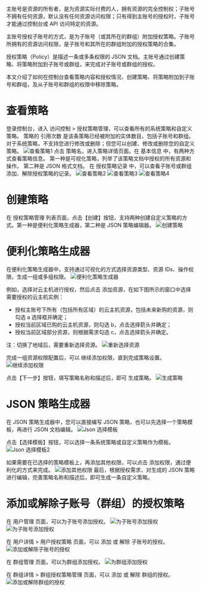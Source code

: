 主账号是资源的所有者，是为资源实际付费的人，拥有资源的完全控制权；子账号不拥有任何资源，默认没有任何资源访问权限；只有得到主账号的授权时，子账号才能通过控制台或 API 访问特定的资源。

主账号授权子账号的方式，是为子账号（或其所在的群组）附加授权策略。子账号所拥有的资源访问权限，是子账号和其所在的群组附加的授权策略的合集。

授权策略（Policy）是描述一条或多条权限的 JSON 文档。主账号通过创建策略、将策略附加到子账号或群组，来完成对子账号或群组的授权。

本文介绍了如何在控制台查看策略内容和授权情况、创建策略、将策略附加到子账号和群组，及从子账号和群组的权限中移除策略。

# 查看策略
登录控制台，进入 访问控制 > 授权策略管理，可以查看所有的系统策略和自定义策略。
策略的 引用次数 是该条策略已经被附加的实体数目，包括子账号和群组。对于系统策略，不支持您进行修改或删除；但您可以创建、修改或删除您的自定义策略。
![查看策略1](https://github.com/jdcloudcom/cn/blob/edit/image/IAM/Strategy%20Management/%E6%9F%A5%E7%9C%8B%E7%AD%96%E7%95%A51.jpg)
点击 策略名，进入策略详情页面。在 基本信息 中，有两种方式查看策略信息。
第一种是可视化策略，列举了该策略文档中授权的所有资源和操作。
第二种是 JSON 格式文档。
在 授权策略记录 中，可以查看子账号或群组添加、解除授权策略的记录。
![查看策略2](https://github.com/jdcloudcom/cn/blob/edit/image/IAM/Strategy%20Management/%E6%9F%A5%E7%9C%8B%E7%AD%96%E7%95%A52.jpg)
![查看策略3](https://github.com/jdcloudcom/cn/blob/edit/image/IAM/Strategy%20Management/%E6%9F%A5%E7%9C%8B%E7%AD%96%E7%95%A53.jpg)
![查看策略4](https://github.com/jdcloudcom/cn/blob/edit/image/IAM/Strategy%20Management/%E6%9F%A5%E7%9C%8B%E7%AD%96%E7%95%A54.jpg)

# 创建策略
在 授权策略管理 列表页面，点击【创建】按钮，支持两种创建自定义策略的方式。第一种是便利化策略生成器，第二种是 JSON 策略编辑器。
![创建策略](https://github.com/jdcloudcom/cn/blob/edit/image/IAM/Strategy%20Management/%E5%88%9B%E5%BB%BA%E7%AD%96%E7%95%A5.jpg)

# 便利化策略生成器
在便利化策略生成器中，支持通过可视化的方式选择资源类型、资源 IDs、操作权限，生成一组或多组权限。
![便利化策略生成器](https://github.com/jdcloudcom/cn/blob/edit/image/IAM/Strategy%20Management/%E4%BE%BF%E5%88%A9%E5%8C%96%E7%AD%96%E7%95%A5%E7%94%9F%E6%88%90%E5%99%A8.jpg)

例如，选择对云主机进行授权，然后点击 添加资源，在如下图所示的窗口中选择需要授权的云主机实例：

 - 授权主账号下所有（包括所有区域）的云主机资源，包括未来新购的资源，则勾选 a 选择框并确定；
 - 授权当前区域已购的云主机资源，则勾选 b，点击选择箭头并确定；
 - 授权当前区域部分资源，则根据需求勾选 c，点击选择箭头并确定。

注：切换了地域后，需要重新选择资源。
![重新选择资源](https://github.com/jdcloudcom/cn/blob/edit/image/IAM/Strategy%20Management/%E9%87%8D%E6%96%B0%E9%80%89%E6%8B%A9%E8%B5%84%E6%BA%90.png)

完成一组资源权限配置后，可以 继续添加权限，直到完成策略设置。
![继续添加权限](https://github.com/jdcloudcom/cn/blob/edit/image/IAM/Strategy%20Management/%E7%BB%A7%E7%BB%AD%E6%B7%BB%E5%8A%A0%E6%9D%83%E9%99%90.jpg)

点击【下一步】按钮，填写策略名称和描述后，即可 生成策略。
![生成策略](https://github.com/jdcloudcom/cn/blob/edit/image/IAM/Strategy%20Management/%E7%94%9F%E6%88%90%E7%AD%96%E7%95%A5.jpg)

# JSON 策略生成器
在 JSON 策略生成器中，您可以直接编写 JSON 策略，也可以先选择一个策略模板，再进行 JSON 文档编辑。
![Json 选择模板](https://github.com/jdcloudcom/cn/blob/edit/image/IAM/Strategy%20Management/Json%20%E9%80%89%E6%8B%A9%E6%A8%A1%E6%9D%BF.jpg)

点击【选择模板】按钮，可以选择一条系统策略或自定义策略作为模板。
![Json 选择模板2](https://github.com/jdcloudcom/cn/blob/edit/image/IAM/Strategy%20Management/Json%20%E9%80%89%E6%8B%A9%E6%A8%A1%E6%9D%BF2.jpg)

如果需要在已选择的策略模板上，再添加其他权限，可以点击 添加权限，通过便利化的方式来完成。
![添加其他权限](https://github.com/jdcloudcom/cn/blob/edit/image/IAM/Strategy%20Management/Json%20%E6%B7%BB%E5%8A%A0%E6%9D%83%E9%99%90.png)
最后，根据授权需求，对生成的 JSON 策略进行编辑，完善策略名称和描述后，即可生成一条自定义策略。

# 添加或解除子账号（群组）的授权策略
在 用户管理 页面，可以为子账号添加授权。
![为子账号添加授权](https://github.com/jdcloudcom/cn/blob/edit/image/IAM/Strategy%20Management/%E4%B8%BA%E5%AD%90%E8%B4%A6%E5%8F%B7%E6%B7%BB%E5%8A%A0%E6%8E%88%E6%9D%83.jpg)
![为子账号添加授权](https://github.com/jdcloudcom/cn/blob/edit/image/IAM/Strategy%20Management/%E4%B8%BA%E5%AD%90%E8%B4%A6%E5%8F%B7%E6%B7%BB%E5%8A%A0%E6%8E%88%E6%9D%832.png)

在 用户详情 > 用户授权策略 页面，可以 添加 或 解除 子账号的授权。
![添加或解除子账号的授权](https://github.com/jdcloudcom/cn/blob/edit/image/IAM/Strategy%20Management/%E5%8A%A0%20%E6%88%96%20%E8%A7%A3%E9%99%A4%20%E5%AD%90%E8%B4%A6%E5%8F%B7%E7%9A%84%E6%8E%88%E6%9D%83.jpg)

在 群组管理 页面，可以为群组添加授权。
![为群组添加授权](https://github.com/jdcloudcom/cn/blob/edit/image/IAM/Strategy%20Management/%E4%B8%BA%E7%BE%A4%E7%BB%84%E6%B7%BB%E5%8A%A0%E6%8E%88%E6%9D%83.jpg)

在 群组详情 > 群组授权策略管理 页面，可以 添加 或 解除 群组的授权。
![添加或解除群组的授权](https://github.com/jdcloudcom/cn/blob/edit/image/IAM/Strategy%20Management/%E6%B7%BB%E5%8A%A0%20%E6%88%96%20%E8%A7%A3%E9%99%A4%20%E7%BE%A4%E7%BB%84%E7%9A%84%E6%8E%88%E6%9D%83.jpg)

